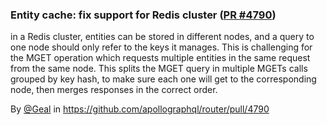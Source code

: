 ### Entity cache: fix support for Redis cluster ([PR #4790](https://github.com/apollographql/router/pull/4790))

in a Redis cluster, entities can be stored in different nodes, and a query to one node should only refer to the keys it manages. This is challenging for the MGET operation which requests multiple entities in the same request from the same node. This splits the MGET query in multiple MGETs calls grouped by key hash, to make sure each one will get to the corresponding node, then merges responses in the correct order.

By [@Geal](https://github.com/Geal) in https://github.com/apollographql/router/pull/4790